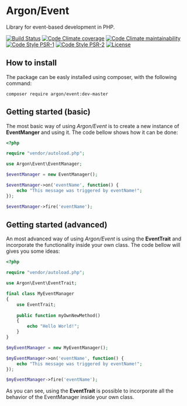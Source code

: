 # Argon/Event
Library for event-based development in PHP.

[![Build Status](https://travis-ci.org/argonphp/event.svg?branch=master)](https://travis-ci.org/argonphp/event)
[![Code Climate coverage](https://img.shields.io/codeclimate/coverage/argonphp/event.svg)](https://codeclimate.com/github/argonphp/event)
[![Code Climate maintainability](https://img.shields.io/codeclimate/maintainability/argonphp/event.svg)](https://codeclimate.com/github/argonphp/event)
[![Code Style PSR-1](https://img.shields.io/badge/code_style-PSR--1-brightgreen.svg)](https://www.php-fig.org/psr/psr-1/)
[![Code Style PSR-2](https://img.shields.io/badge/code_style-PSR--2-brightgreen.svg)](https://www.php-fig.org/psr/psr-2/)
[![License](https://img.shields.io/badge/license-MIT-brightgreen.svg)](https://choosealicense.com/licenses/mit/)

## How to install

The package can be easly installed using composer, with the following command:

    composer require argon/event:dev-master

## Getting started (basic)

The most basic way of using *Argon/Event* is to create a new instance of **EventManger** and using it. The code bellow shows how it can be done:

```php
<?php

require "vendor/autoload.php";

use Argon\Event\EventManager;

$eventManager = new EventManager();

$eventManager->on('eventName', function() {
    echo "This message was triggered by eventName!";
});

$eventManager->fire('eventName');
```

## Getting started (advanced)

An most advanced way of using *Argon/Event* is using the **EventTrait** and incorporate the functionality inside your own class. The code bellow will gives you some ideas:

```php
<?php

require "vendor/autoload.php";

use Argon\Event\EventTrait;

final class MyEventManager
{
    use EventTrait;
    
    public function myOwnNewMethod()
    {
        echo "Hello World!";
    }
}

$myEventManager = new MyEventManager();

$myEventManager->on('eventName', function() {
    echo "This message was triggered by eventName!";
});

$myEventManager->fire('eventName');

```

As you can see, using the **EventTrait** is possible to incorporate all the behavior of the EventManager inside your own class.
